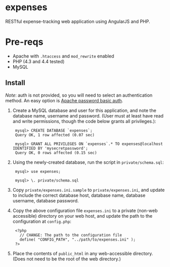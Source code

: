 # expenses

RESTful expense-tracking web application using AngularJS and PHP.

# Pre-reqs

* Apache with `.htaccess` and `mod_rewrite` enabled
* PHP (4.3 and 4.4 tested)
* MySQL 

## Install

*Note*: auth is not provided, so you will need to select an authentication method. An easy option is [Apache password basic auth](http://wiki.apache.org/httpd/PasswordBasicAuth).

1. Create a MySQL database and user for this application, and note the database name, username and password. (User must at least have read and write permissions, though the code below grants all privileges.):

        mysql> CREATE DATABASE `expenses`;
        Query OK, 1 row affected (0.07 sec)

        mysql> GRANT ALL PRIVILEGES ON `expenses`.* TO expenses@localhost IDENTIFIED BY 'mysecretpassword';
        Query OK, 0 rows affected (0.15 sec)

2. Using the newly-created database, run the script in `private/schema.sql`:

        mysql> use expenses;

        mysql> \. private/schema.sql

3. Copy `private/expenses.ini.sample` to `private/expenses.ini`, and update to include the correct database host, database name, database username, database password.

4. Copy the above configuration file `expenses.ini` to a private (non-web accessible) directory on your web host, and update the path to the configuration at `config.php`:
        
        <?php
          // CHANGE: The path to the configuration file
          define( "CONFIG_PATH", "../path/to/expenses.ini" ); 
        ?>

5. Place the contents of `public_html` in any web-accessible directory. (Does not need to be the root of the web directory.)


